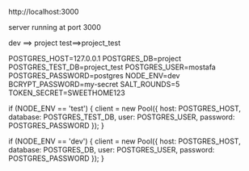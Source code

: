 http://localhost:3000

server running at port 3000

dev ==> project
test==>project_test

POSTGRES_HOST=127.0.0.1
POSTGRES_DB=project  
POSTGRES_TEST_DB=project_test
POSTGRES_USER=mostafa
POSTGRES_PASSWORD=postgres
NODE_ENV=dev
BCRYPT_PASSWORD=my-secret
SALT_ROUNDS=5
TOKEN_SECRET=SWEETHOME123

if (NODE_ENV == 'test') {
client = new Pool({
host: POSTGRES_HOST,
database: POSTGRES_TEST_DB,
user: POSTGRES_USER,
password: POSTGRES_PASSWORD
});
}

if (NODE_ENV == 'dev') {
client = new Pool({
host: POSTGRES_HOST,
database: POSTGRES_DB,
user: POSTGRES_USER,
password: POSTGRES_PASSWORD
});
}
